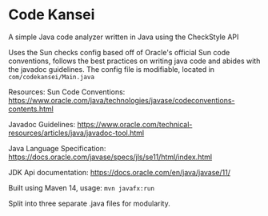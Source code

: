 # Code Kansei
A simple Java code analyzer written in Java using the CheckStyle API

Uses the Sun checks config based off of Oracle's official Sun code conventions, follows the best practices on writing java code and abides with the javadoc guidelines.
The config file is modifiable, located in `com/codekansei/Main.java`

Resources:
Sun Code Conventions: https://www.oracle.com/java/technologies/javase/codeconventions-contents.html

Javadoc Guidelines: https://www.oracle.com/technical-resources/articles/java/javadoc-tool.html

Java Language Specification: https://docs.oracle.com/javase/specs/jls/se11/html/index.html

JDK Api documentation: https://docs.oracle.com/en/java/javase/11/

Built using Maven 14, usage: `mvn javafx:run`

Split into three separate .java files for modularity.
